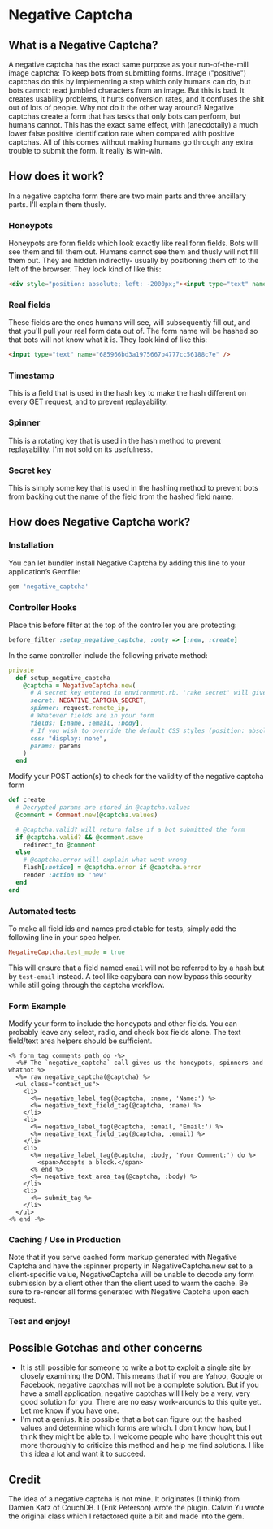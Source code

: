 # Negative Captcha

## What is a Negative Captcha?

A negative captcha has the exact same purpose as your run-of-the-mill image captcha: To keep bots from submitting forms. Image ("positive") captchas do this by implementing a step which only humans can do, but bots cannot: read jumbled characters from an image. But this is bad. It creates usability problems, it hurts conversion rates, and it confuses the shit out of lots of people. Why not do it the other way around? Negative captchas create a form that has tasks that only bots can perform, but humans cannot. This has the exact same effect, with (anecdotally) a much lower false positive identification rate when compared with positive captchas. All of this comes without making humans go through any extra trouble to submit the form. It really is win-win.

## How does it work?

In a negative captcha form there are two main parts and three ancillary parts. I'll explain them thusly.

### Honeypots

Honeypots are form fields which look exactly like real form fields. Bots will see them and fill them out. Humans cannot see them and thusly will not fill them out. They are hidden indirectly- usually by positioning them off to the left of the browser. They look kind of like this:

```html
<div style="position: absolute; left: -2000px;"><input type="text" name="name"  value="" /></div>
```

### Real fields

These fields are the ones humans will see, will subsequently fill out, and that you'll pull your real form data out of. The form name will be hashed so that bots will not know what it is. They look kind of like this:

```html
<input type="text" name="685966bd3a1975667b4777cc56188c7e" />
```

### Timestamp

This is a field that is used in the hash key to make the hash different on every GET request, and to prevent replayability.

### Spinner

This is a rotating key that is used in the hash method to prevent replayability. I'm not sold on its usefulness.

### Secret key

This is simply some key that is used in the hashing method to prevent bots from backing out the name of the field from the hashed field name.

## How does Negative Captcha work?

### Installation

You can let bundler install Negative Captcha by adding this line to your application’s Gemfile:

```ruby
gem 'negative_captcha'
```


### Controller Hooks

Place this before filter at the top of the controller you are protecting:

```ruby
before_filter :setup_negative_captcha, :only => [:new, :create]
```

In the same controller include the following private method:

```ruby
private
  def setup_negative_captcha
    @captcha = NegativeCaptcha.new(
      # A secret key entered in environment.rb. 'rake secret' will give you a good one.
      secret: NEGATIVE_CAPTCHA_SECRET,
      spinner: request.remote_ip,
      # Whatever fields are in your form
      fields: [:name, :email, :body],
      # If you wish to override the default CSS styles (position: absolute; left: -2000px;) used to position the fields off-screen
      css: "display: none",
      params: params
    )
  end
```

Modify your POST action(s) to check for the validity of the negative captcha form

```ruby
def create
  # Decrypted params are stored in @captcha.values
  @comment = Comment.new(@captcha.values)

  # @captcha.valid? will return false if a bot submitted the form
  if @captcha.valid? && @comment.save
    redirect_to @comment
  else
    # @captcha.error will explain what went wrong
    flash[:notice] = @captcha.error if @captcha.error
    render :action => 'new'
  end
end
```

### Automated tests

To make all field ids and names predictable for tests,
simply add the following line in your spec helper.

```ruby
NegativeCaptcha.test_mode = true
```

This will ensure that a field named `email` will not be referred to by a hash but by `test-email` instead.
A tool like capybara can now bypass this security while still going through the captcha workflow.

### Form Example

Modify your form to include the honeypots and other fields. You can probably leave any select, radio, and check box fields alone. The text field/text area helpers should be sufficient.

```erb
<% form_tag comments_path do -%>
  <%# The `negative_captcha` call gives us the honeypots, spinners and whatnot %>
  <%= raw negative_captcha(@captcha) %>
  <ul class="contact_us">
    <li>
      <%= negative_label_tag(@captcha, :name, 'Name:') %>
      <%= negative_text_field_tag(@captcha, :name) %>
    </li>
    <li>
      <%= negative_label_tag(@captcha, :email, 'Email:') %>
      <%= negative_text_field_tag(@captcha, :email) %>
    </li>
    <li>
      <%= negative_label_tag(@captcha, :body, 'Your Comment:') do %>
        <span>Accepts a block.</span>
      <% end %>
      <%= negative_text_area_tag(@captcha, :body) %>
    </li>
    <li>
      <%= submit_tag %>
    </li>
  </ul>
<% end -%>
```

### Caching / Use in Production

Note that if you serve cached form markup generated with Negative Captcha and have the :spinner property in NegativeCaptcha.new set to a client-specific value, NegativeCaptcha will be unable to decode any form submission by a client other than the client used to warm the cache. Be sure to re-render all forms generated with Negative Captcha upon each request. 

### Test and enjoy!

## Possible Gotchas and other concerns

* It is still possible for someone to write a bot to exploit a single site by closely examining the DOM. This means that if you are Yahoo, Google or Facebook, negative captchas will not be a complete solution. But if you have a small application, negative captchas will likely be a very, very good solution for you. There are no easy work-arounds to this quite yet. Let me know if you have one.
* I'm not a genius. It is possible that a bot can figure out the hashed values and determine which forms are which. I don't know how, but I think they might be able to. I welcome people who have thought this out more thoroughly to criticize this method and help me find solutions. I like this idea a lot and want it to succeed.

## Credit

The idea of a negative captcha is not mine. It originates (I think) from Damien Katz of CouchDB. I (Erik Peterson) wrote the plugin. Calvin Yu wrote the original class which I refactored quite a bit and made into the gem.
